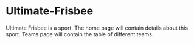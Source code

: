 # Ultimate-Frisbee
Ultimate Frisbee is a sport. The home page will contain details about this sport. Teams page will contain the table of different teams.
